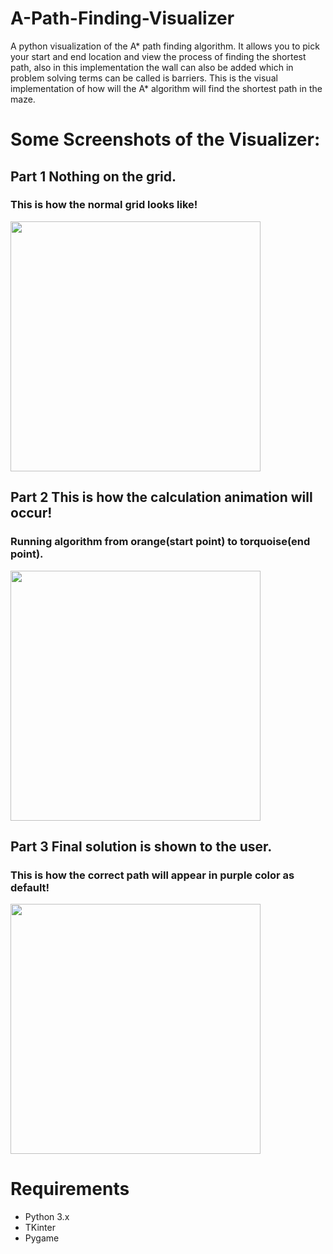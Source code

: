 # A-Path-Finding-Visualizer
A python visualization of the A* path finding algorithm. It allows you to pick your start and end location and view the process of finding the shortest path, also in this implementation the wall can also be added which in problem solving terms can be called is barriers.
This is the visual implementation of how will the A* algorithm will find the shortest path in the maze.
# Some Screenshots of the Visualizer:
## Part 1 Nothing on the grid.
### This is how the normal grid looks like!
<img src="https://github.com/Glimpse007/A-Path-Finding-Visualizer/blob/main/A-Star%20Visualizer/images/ss1.png " width="400"><br>
## Part 2 This is how the calculation animation will occur! <br>
### Running algorithm from orange(start point) to torquoise(end point).
<img src="https://github.com/Glimpse007/A-Path-Finding-Visualizer/blob/main/A-Star%20Visualizer/images/ss2.png " width="400"><br>

## Part 3 Final solution is shown to the user.<br>
### This is how the correct path will appear in purple color as default!
<img src="https://github.com/Glimpse007/A-Path-Finding-Visualizer/blob/main/A-Star%20Visualizer/images/ss3.png " width="400">

# Requirements
- Python 3.x
- TKinter
- Pygame
